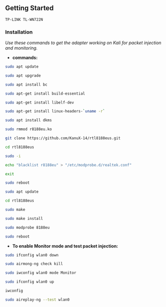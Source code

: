 <!-- GETTING STARTED -->
## Getting Started

`TP-LINK TL-WN722N `

### Installation

_Use these commands to get the adapter working on Kali for packet injection and monitoring._
* <b>commands:</b>
```sh
sudo apt update
```

```sh
sudo apt upgrade
```
```sh
sudo apt install bc
```
```sh
sudo apt-get install build-essential 
```
```sh
sudo apt-get install libelf-dev 
```
```sh
sudo apt-get install linux-headers-`uname -r`
```
```sh
sudo apt install dkms
```
```sh 
sudo rmmod r8188eu.ko
```
```sh
git clone https://github.com/KanuX-14/rtl8188eus.git
```
```sh
cd rtl8188eus
```
```sh
sudo -i
```
```sh
echo "blacklist r8188eu" > "/etc/modprobe.d/realtek.conf"
```
```sh
exit
```
```sh
sudo reboot
```
```sh
sudo apt update
```
```sh
cd rtl8188eus
```
```sh
sudo make
```
```sh
sudo make install
```
```sh
sudo modprobe 8188eu 
```
```sh
sudo reboot
```

* <b>To enable Monitor mode and test packet injection:</b>
```sh
sudo ifconfig wlan0 down
```
```sh
sudo airmong-ng check kill
```
```sh
sudo iwconfig wlan0 mode Monitor
```
```sh
sudo ifconfig wlan0 up
```
```sh
iwconfig
```
```sh
sudo aireplay-ng --test wlan0
```
